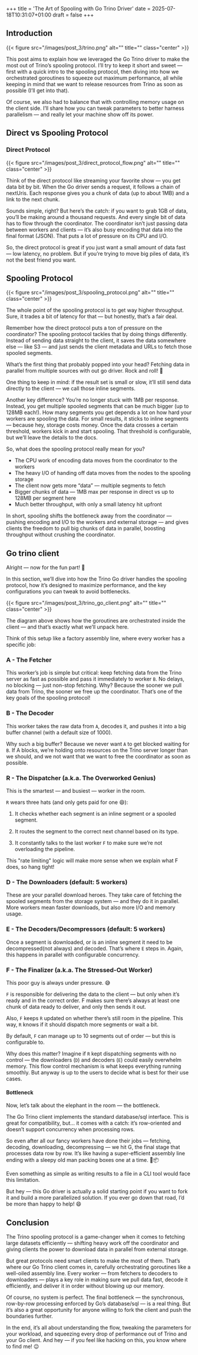 +++
title = 'The Art of Spooling with Go Trino Driver'
date = 2025-07-18T10:31:07+01:00
draft = false
+++

## Introduction

{{< figure src="/images/post_3/trino.png" alt="" title="" class="center" >}}

This post aims to explain how we leveraged the Go Trino driver to make the most out of Trino’s spooling protocol. I’ll try to keep it short and sweet — first with a quick intro to the spooling protocol, then diving into how we orchestrated goroutines to squeeze out maximum performance, all while keeping in mind that we want to release resources from Trino as soon as possible (I’ll get into that).

Of course, we also had to balance that with controlling memory usage on the client side.
I’ll share how you can tweak parameters to better harness parallelism — and really let your machine show off its power.

## Direct vs Spooling Protocol

### Direct Protocol 

{{< figure src="/images/post_3/direct_protocol_flow.png" alt="" title="" class="center" >}}

Think of the direct protocol like streaming your favorite show — you get data bit by bit. When the Go driver sends a request, it follows a chain of nextUris. Each response gives you a chunk of data (up to about 1MB) and a link to the next chunk.

Sounds simple, right? But here’s the catch: if you want to grab 1GB of data, you’ll be making around a thousand requests. And every single bit of data has to flow through the coordinator. The coordinator isn’t just passing data between workers and clients — it’s also busy encoding that data into the final format (JSON). That puts a lot of pressure on its CPU and I/O.

So, the direct protocol is great if you just want a small amount of data fast — low latency, no problem. But if you’re trying to move big piles of data, it’s not the best friend you want.

## Spooling Protocol

{{< figure src="/images/post_3/spooling_protocol.png" alt="" title="" class="center" >}}

The whole point of the spooling protocol is to get way higher throughput. Sure, it trades a bit of latency for that — but honestly, that’s a fair deal.

Remember how the direct protocol puts a ton of pressure on the coordinator? The spooling protocol tackles that by doing things differently. Instead of sending data straight to the client, it saves the data somewhere else — like S3 — and just sends the client metadata and URLs to fetch those spooled segments.

What’s the first thing that probably popped into your head? Fetching data in parallel from multiple sources with out go driver. Rock and roll! 🎸

One thing to keep in mind: if the result set is small or slow, it’ll still send data directly to the client — we call those inline segments.

Another key difference? You’re no longer stuck with 1MB per response. Instead, you get multiple spooled segments that can be much bigger (up to 128MB each!). How many segments you get depends a lot on how hard your workers are spooling the data. For small results, it sticks to inline segments — because hey, storage costs money. Once the data crosses a certain threshold, workers kick in and start spooling. That threshold is configurable, but we’ll leave the details to the docs.

So, what does the spooling protocol really mean for you?

- The CPU work of encoding data moves from the coordinator to the workers
- The heavy I/O of handing off data moves from the nodes to the spooling storage
- The client now gets more “data” — multiple segments to fetch
- Bigger chunks of data — 1MB max per response in direct vs up to 128MB per segment here
- Much better throughput, with only a small latency hit upfront

In short, spooling shifts the bottleneck away from the coordinator — pushing encoding and I/O to the workers and external storage — and gives clients the freedom to pull big chunks of data in parallel, boosting throughput without crushing the coordinator.

## Go trino client

Alright — now for the fun part! 🎉

In this section, we’ll dive into how the Trino Go driver handles the spooling protocol, how it’s designed to maximize performance, and the key configurations you can tweak to avoid bottlenecks.

{{< figure src="/images/post_3/trino_go_client.png" alt="" title="" class="center" >}}

The diagram above shows how the goroutines are orchestrated inside the client — and that’s exactly what we’ll unpack here.

Think of this setup like a factory assembly line, where every worker has a specific job:

### A - The Fetcher
This worker’s job is simple but critical: keep fetching data from the Trino server as fast as possible and pass it immediately to worker `B`. No delays, no blocking — just non-stop fetching. Why? Because the sooner we pull data from Trino, the sooner we free up the coordinator. That’s one of the key goals of the spooling protocol!

### B - The Decoder

This worker takes the raw data from `A`, decodes it, and pushes it into a big buffer channel (with a default size of 1000).

Why such a big buffer? Because we never want `A` to get blocked waiting for `B`. If A blocks, we’re holding onto resources on the Trino server longer than we should, and we not want that we want to free the coordinator as soon as possible.

### R - The Dispatcher (a.k.a. The Overworked Genius)

This is the smartest — and busiest — worker in the room.

`R` wears three hats (and only gets paid for one 😄):

1. It checks whether each segment is an inline segment or a spooled segment.

2. It routes the segment to the correct next channel based on its type.

3. It constantly talks to the last worker `F` to make sure we’re not overloading the pipeline.

This "rate limiting" logic will make more sense when we explain what F does, so hang tight!

### D - The Downloaders (default: 5 workers)
These are your parallel download heroes. They take care of fetching the spooled segments from the storage system — and they do it in parallel. More workers mean faster downloads, but also more I/O and memory usage.

### E - The Decoders/Decompressors (default: 5 workers)
Once a segment is downloaded, or is an inline segment it need to be decompressed(not always) and decoded. That’s where `E` steps in. Again, this happens in parallel with configurable concurrency.

### F - The Finalizer (a.k.a. The Stressed-Out Worker)
This poor guy is always under pressure. 😅

`F` is responsible for delivering the data to the client — but only when it’s ready and in the correct order. F makes sure there’s always at least one chunk of data ready to deliver, and only then sends it out.

Also, `F` keeps `R` updated on whether there’s still room in the pipeline. This way, `R` knows if it should dispatch more segments or wait a bit.

By default, `F` can manage up to 10 segments out of order — but this is configurable to.

Why does this matter?
Imagine if `R` kept dispatching segments with no control — the downloaders (`D`) and decoders (`E`) could easily overwhelm memory. This flow control mechanism is what keeps everything running smoothly. But anyway is up to the users to decide what is best for their use cases.

#### Bottleneck
Now, let’s talk about the elephant in the room — the bottleneck.

The Go Trino client implements the standard database/sql interface. This is great for compatibility, but… it comes with a catch: it’s row-oriented and doesn’t support concurrency when processing rows.

So even after all our fancy workers have done their jobs — fetching, decoding, downloading, decompressing — we hit G, the final stage that processes data row by row. It’s like having a super-efficient assembly line ending with a sleepy old man packing boxes one at a time. 🧓📦

Even something as simple as writing results to a file in a CLI tool would face this limitation.

But hey — this Go driver is actually a solid starting point if you want to fork it and build a more parallelized solution. If you ever go down that road, I’d be more than happy to help! 😄


## Conclusion
The Trino spooling protocol is a game-changer when it comes to fetching large datasets efficiently — shifting heavy work off the coordinator and giving clients the power to download data in parallel from external storage.

But great protocols need smart clients to make the most of them. That’s where our Go Trino client comes in, carefully orchestrating goroutines like a well-oiled assembly line. Every worker — from fetchers to decoders to downloaders — plays a key role in making sure we pull data fast, decode it efficiently, and deliver it in order without blowing up our memory.

Of course, no system is perfect. The final bottleneck — the synchronous, row-by-row processing enforced by Go’s database/sql — is a real thing. But it’s also a great opportunity for anyone willing to fork the client and push the boundaries further.

In the end, it’s all about understanding the flow, tweaking the parameters for your workload, and squeezing every drop of performance out of Trino and your Go client. And hey — if you feel like hacking on this, you know where to find me! 😉